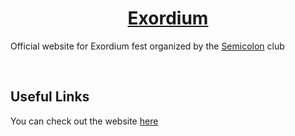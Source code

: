 # <center> [Exordium](https://invinciblezeal.github.io/exordium-front) </center>

Official website for Exordium fest organized by the [Semicolon](https://instagram.com/semicolon_nitsgr) club

<p align="middle">
  <img src="https://i.imgur.com/qz07yPf.png" alt="" />
  <img src="https://i.imgur.com/hshSOAY.gif" style="border-radius:30px;" alt="" />
</p>

## Useful Links

You can check out the website [here](https://invinciblezeal.github.io/exordium-front)
